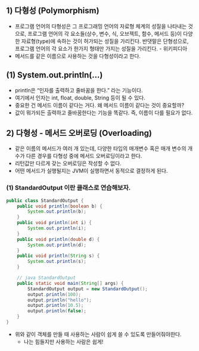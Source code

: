 ## 1) 다형성 (Polymorphism)
- 프로그램 언어의 다형성은 그 프로그래밍 언어의 자료형 체계의 성질을 나타내는 것으로, 프로그램 언어의 각 요소들(상수, 변수, 식, 오브젝트, 함수, 메서드 등)이 다양한 자료형(type)에 속하는 것이 허가되는 성질을 가리킨다. 반댓말은 단형성으로, 프로그램 언어의 각 요소가 한가지 형태만 가지는 성질을 가리킨다. - 위키피디아
- 메서드를 같은 이름으로 사용하는 것을 다형성이라고 한다.

## (1) System.out.println(…)
- println은 “인자를 출력하고 줄바꿈을 한다.” 라는 기능이다.
- 여기에서 인자는 int, float, double, String 등이 될 수 있다.
- 중요한 건 메서드 이름이 같다는 거다. 왜 메서드 이름이 같다는 것이 중요할까?
- 값이 뭐가되든 출력하고 줄바꿈한다는 기능을 똑같다. 즉, 이름이 다를 필요가 없다.

## 2) 다형성 - 메서드 오버로딩 (Overloading)
- 같은 이름의 메서드가 여러 개 있는데, 다양한 타입의 매개변수 혹은 매개 변수의 개수가 다른 경우를 다형성 중에 메서드 오버로딩이라고 한다.
- 리턴값만 다르게 갖는 오버로딩은 작성할 수 없다.
- 어떤 메서드가 실행될지는 JVM이 실행하면서 동적으로 결정하게 된다.

### (1) StandardOutput 이란 클래스로 연습해보자.
```Java
public class StandardOutput {
	public void println(boolean b) {
		System.out.println(b);
	}
	public void println(int i) {
		System.out.println(i);
	}
	public void println(double d) {
		System.out.println(d);
	}
	public void println(String s) {
		System.out.println(s);
	}

	// java StandardOutput
	public static void main(String[] args) {
		StandardOutput output = new StandardOutput();
		output.println(100);
		output.println("hello");
		output.println(10.5);
		output.println(false);
	}
}
```
- 위와 같이 객체를 만들 때 사용하는 사람이 쉽게 쓸 수 있도록 만들어줘야한다.
	- 나는 힘들지만 사용하는 사람은 쉽게!